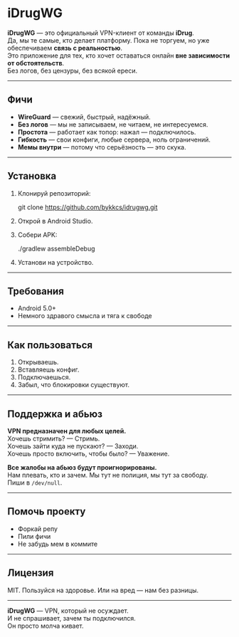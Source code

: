 # iDrugWG

**iDrugWG** — это официальный VPN-клиент от команды **iDrug**.  
Да, мы те самые, кто делает платформу. Пока не торгуем, но уже обеспечиваем **связь с реальностью**.  
Это приложение для тех, кто хочет оставаться онлайн **вне зависимости от обстоятельств**.  
Без логов, без цензуры, без всякой ереси. 

---

## Фичи
- **WireGuard** — свежий, быстрый, надёжный.
- **Без логов** — мы не записываем, не читаем, не интересуемся.
- **Простота** — работает как топор: нажал — подключилось.
- **Гибкость** — свои конфиги, любые сервера, ноль ограничений.
- **Мемы внутри** — потому что серьёзность — это скука.

---

## Установка
1. Клонируй репозиторий:
   
   git clone https://github.com/bykkcs/idrugwg.git
  
2. Открой в Android Studio.
3. Собери APK:
   
   ./gradlew assembleDebug
  
4. Установи на устройство.

---

## Требования
- Android 5.0+
- Немного здравого смысла и тяга к свободе

---

## Как пользоваться
1. Открываешь.
2. Вставляешь конфиг.
3. Подключаешься.
4. Забыл, что блокировки существуют.

---

## Поддержка и абьюз

**VPN предназначен для любых целей.**  
Хочешь стримить? — Стримь.  
Хочешь зайти куда не пускают? — Заходи.  
Хочешь просто включить, чтобы было? — Уважение.

**Все жалобы на абьюз будут проигнорированы.**  
Нам плевать, кто и зачем. Мы тут не полиция, мы тут за свободу.  
Пиши в `/dev/null`.

---

## Помочь проекту
- Форкай репу
- Пили фичи
- Не забудь мем в коммите

---

## Лицензия
MIT. Пользуйся на здоровье. Или на вред — нам без разницы.

---

**iDrugWG** — VPN, который не осуждает.  
И не спрашивает, зачем ты подключился.  
Он просто молча кивает.
